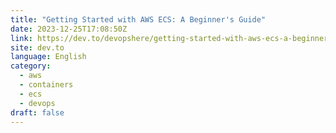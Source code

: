 ```yaml
---
title: "Getting Started with AWS ECS: A Beginner's Guide"
date: 2023-12-25T17:08:50Z
link: https://dev.to/devopshere/getting-started-with-aws-ecs-a-beginners-guide-fkd?utm_medium=RSS&utm_source=news.12bit.vn
site: dev.to
language: English
category:
  - aws
  - containers
  - ecs
  - devops
draft: false
---
```

